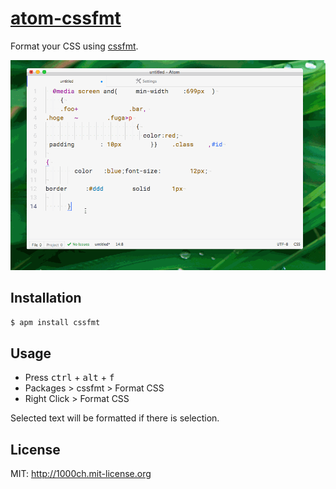 # [atom-cssfmt](https://atom.io/packages/cssfmt)

Format your CSS using [cssfmt](https://github.com/morishitter/cssfmt).

![atom-cssfmt demo](https://raw.githubusercontent.com/1000ch/atom-cssfmt/master/cssfmt.gif)

## Installation

```bash
$ apm install cssfmt
```

## Usage

- Press <kbd>ctrl</kbd> + <kbd>alt</kbd> + <kbd>f</kbd>
- Packages > cssfmt > Format CSS
- Right Click > Format CSS

Selected text will be formatted if there is selection.

## License

MIT: http://1000ch.mit-license.org
